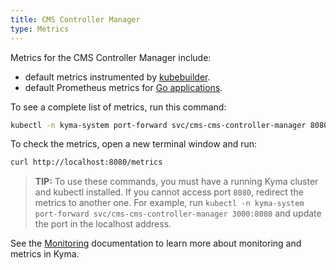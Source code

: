 ```yaml
---
title: CMS Controller Manager
type: Metrics
---
```


Metrics for the CMS Controller Manager include:

- default metrics instrumented by [kubebuilder](https://book.kubebuilder.io/).
- default Prometheus metrics for [Go applications](https://prometheus.io/docs/guides/go-application/).

To see a complete list of metrics, run this command:

```bash
kubectl -n kyma-system port-forward svc/cms-cms-controller-manager 8080
```

To check the metrics, open a new terminal window and run:

```bash
curl http://localhost:8080/metrics
```

> **TIP:** To use these commands, you must have a running Kyma cluster and kubectl installed. If you cannot access port `8080`, redirect the metrics to another one. For example, run `kubectl -n kyma-system port-forward svc/cms-cms-controller-manager 3000:8080` and update the port in the localhost address.

See the [Monitoring](/components/monitoring) documentation to learn more about monitoring and metrics in Kyma.
